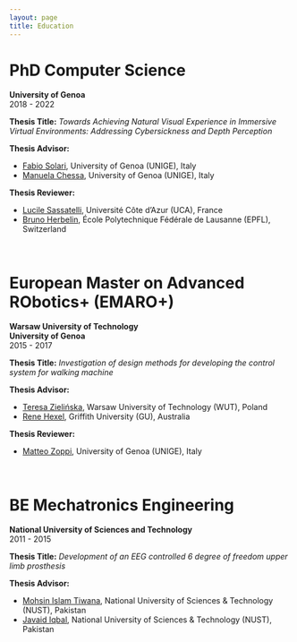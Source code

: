 ```yaml
---
layout: page
title: Education
---
```


# PhD Computer Science
**University of Genoa**  
2018 - 2022  

**Thesis Title:** *Towards Achieving Natural Visual Experience in Immersive Virtual Environments: Addressing Cybersickness and Depth Perception*  

**Thesis Advisor:** 
- [Fabio Solari](https://scholar.google.com/citations?user=Wm5rLycAAAAJ), University of Genoa (UNIGE), Italy
- [Manuela Chessa](https://scholar.google.com/citations?user=Rlc6k70AAAAJ), University of Genoa (UNIGE), Italy

**Thesis Reviewer:** 
- [Lucile Sassatelli](https://scholar.google.com/citations?user=M_gMChEAAAAJ), Université Côte d’Azur (UCA), France
- [Bruno Herbelin](https://scholar.google.com/citations?user=zUhZaG0AAAAJ), École Polytechnique Fédérale de Lausanne (EPFL), Switzerland

<br>

# European Master on Advanced RObotics+ (EMARO+)
**Warsaw University of Technology**  
**University of Genoa**  
2015 - 2017  

**Thesis Title:** *Investigation of design methods for developing the control system for walking machine*

**Thesis Advisor:** 
- [Teresa Zielińska](https://scholar.google.com/citations?user=vUXghnQAAAAJ), Warsaw University of Technology (WUT), Poland
- [Rene Hexel](https://scholar.google.com/citations?user=ADwJ4qMAAAAJ), Griffith University (GU), Australia

**Thesis Reviewer:** 
- [Matteo Zoppi](https://scholar.google.com/citations?user=Z6SoCQcAAAAJ), University of Genoa (UNIGE), Italy

<br>

# BE Mechatronics Engineering
**National University of Sciences and Technology**  
2011 - 2015  

**Thesis Title:** *Development of an EEG controlled 6 degree of freedom upper limb prosthesis*

**Thesis Advisor:** 
- [Mohsin Islam Tiwana](https://scholar.google.com/citations?user=tPcPasQAAAAJ), National University of Sciences & Technology (NUST), Pakistan
- [Javaid Iqbal](https://scholar.google.com/citations?user=2JvaIikAAAAJ), National University of Sciences & Technology (NUST), Pakistan
